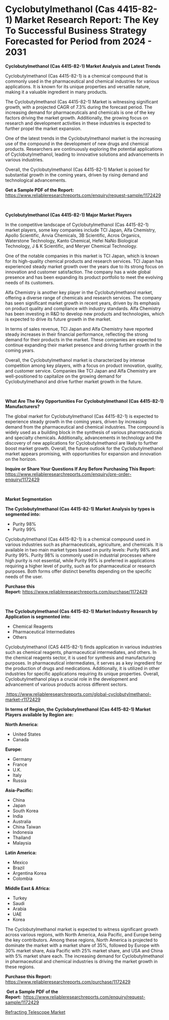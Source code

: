 <p><h1>Cyclobutylmethanol (Cas 4415-82-1) Market Research Report: The Key To Successful Business Strategy Forecasted for Period from 2024 - 2031</h1></p><p><strong>Cyclobutylmethanol (Cas 4415-82-1) Market Analysis and Latest Trends</strong></p>
<p><p>Cyclobutylmethanol (Cas 4415-82-1) is a chemical compound that is commonly used in the pharmaceutical and chemical industries for various applications. It is known for its unique properties and versatile nature, making it a valuable ingredient in many products.</p><p>The Cyclobutylmethanol (Cas 4415-82-1) Market is witnessing significant growth, with a projected CAGR of 7.3% during the forecast period. The increasing demand for pharmaceuticals and chemicals is one of the key factors driving the market growth. Additionally, the growing focus on research and development activities in these industries is expected to further propel the market expansion.</p><p>One of the latest trends in the Cyclobutylmethanol market is the increasing use of the compound in the development of new drugs and chemical products. Researchers are continuously exploring the potential applications of Cyclobutylmethanol, leading to innovative solutions and advancements in various industries.</p><p>Overall, the Cyclobutylmethanol (Cas 4415-82-1) Market is poised for substantial growth in the coming years, driven by rising demand and technological advancements.</p></p>
<p><strong>Get a Sample PDF of the Report:&nbsp;</strong> <a href="https://www.reliableresearchreports.com/enquiry/request-sample/1172429">https://www.reliableresearchreports.com/enquiry/request-sample/1172429</a></p>
<p>&nbsp;</p>
<p><strong>Cyclobutylmethanol (Cas 4415-82-1) Major Market Players</strong></p>
<p><p>In the competitive landscape of Cyclobutylmethanol (Cas 4415-82-1) market players, some key companies include TCI Japan, Alfa Chemistry, Apollo Scientific, Anvia Chemicals, 3B Scientific, Acros Organics, Waterstone Technology, Kanto Chemical, Hefei NaNo Biological Technology, J & K Scientific, and Meryer Chemical Technology.</p><p>One of the notable companies in this market is TCI Japan, which is known for its high-quality chemical products and research services. TCI Japan has experienced steady market growth over the years due to its strong focus on innovation and customer satisfaction. The company has a wide global presence and has been expanding its product portfolio to meet the evolving needs of its customers.</p><p>Alfa Chemistry is another key player in the Cyclobutylmethanol market, offering a diverse range of chemicals and research services. The company has seen significant market growth in recent years, driven by its emphasis on product quality and compliance with industry standards. Alfa Chemistry has been investing in R&D to develop new products and technologies, which is expected to drive its future growth in the market.</p><p>In terms of sales revenue, TCI Japan and Alfa Chemistry have reported steady increases in their financial performance, reflecting the strong demand for their products in the market. These companies are expected to continue expanding their market presence and driving further growth in the coming years.</p><p>Overall, the Cyclobutylmethanol market is characterized by intense competition among key players, with a focus on product innovation, quality, and customer service. Companies like TCI Japan and Alfa Chemistry are well-positioned to capitalize on the growing demand for Cyclobutylmethanol and drive further market growth in the future.</p></p>
<p>&nbsp;</p>
<p><strong>What Are The Key Opportunities For Cyclobutylmethanol (Cas 4415-82-1) Manufacturers?</strong></p>
<p><p>The global market for Cyclobutylmethanol (Cas 4415-82-1) is expected to experience steady growth in the coming years, driven by increasing demand from the pharmaceutical and chemical industries. The compound is widely used as a building block in the synthesis of various pharmaceuticals and specialty chemicals. Additionally, advancements in technology and the discovery of new applications for Cyclobutylmethanol are likely to further boost market growth. Overall, the future outlook for the Cyclobutylmethanol market appears promising, with opportunities for expansion and innovation on the horizon.</p></p>
<p><strong>Inquire or Share Your Questions If Any Before Purchasing This Report:</strong> <a href="https://www.reliableresearchreports.com/enquiry/pre-order-enquiry/1172429">https://www.reliableresearchreports.com/enquiry/pre-order-enquiry/1172429</a></p>
<p>&nbsp;</p>
<p><strong>Market Segmentation</strong></p>
<p><strong>The Cyclobutylmethanol (Cas 4415-82-1) Market Analysis by types is segmented into:</strong></p>
<p><ul><li>Purity 98%</li><li>Purity 99%</li></ul></p>
<p><p>Cyclobutylmethanol (Cas 4415-82-1) is a chemical compound used in various industries such as pharmaceuticals, agriculture, and chemicals. It is available in two main market types based on purity levels: Purity 98% and Purity 99%. Purity 98% is commonly used in industrial processes where high purity is not essential, while Purity 99% is preferred in applications requiring a higher level of purity, such as for pharmaceutical or research purposes. Both forms offer distinct benefits depending on the specific needs of the user.</p></p>
<p><strong>Purchase this Report:&nbsp;</strong><a href="https://www.reliableresearchreports.com/purchase/1172429">https://www.reliableresearchreports.com/purchase/1172429</a></p>
<p>&nbsp;</p>
<p><strong>The Cyclobutylmethanol (Cas 4415-82-1) Market Industry Research by Application is segmented into:</strong></p>
<p><ul><li>Chemical Reagents</li><li>Pharmaceutical Intermediates</li><li>Others</li></ul></p>
<p><p>Cyclobutylmethanol (CAS 4415-82-1) finds application in various industries such as chemical reagents, pharmaceutical intermediates, and others. In the chemical reagents sector, it is used for synthesis and manufacturing purposes. In pharmaceutical intermediates, it serves as a key ingredient for the production of drugs and medications. Additionally, it is utilized in other industries for specific applications requiring its unique properties. Overall, Cyclobutylmethanol plays a crucial role in the development and advancement of various products across different sectors.</p></p>
<p><a href="https://www.reliableresearchreports.com/global-cyclobutylmethanol-market-r1172429">&nbsp;https://www.reliableresearchreports.com/global-cyclobutylmethanol-market-r1172429</a></p>
<p><strong>In terms of Region, the Cyclobutylmethanol (Cas 4415-82-1) Market Players available by Region are:</strong></p>
<p>
    <p> <strong> North America: </strong>
        <ul>
            <li>United States</li>
            <li>Canada</li>
        </ul>
        </p> 
    <p> <strong> Europe: </strong>
        <ul>
            <li>Germany</li>
            <li>France</li>
            <li>U.K.</li>
            <li>Italy</li>
            <li>Russia</li>
        </ul>
        </p> 
    <p> <strong> Asia-Pacific: </strong>
        <ul>
            <li>China</li>
            <li>Japan</li>
            <li>South Korea</li>
            <li>India</li>
            <li>Australia</li>
            <li>China Taiwan</li>
            <li>Indonesia</li>
            <li>Thailand</li>
            <li>Malaysia</li>
        </ul>
        </p> 
    <p> <strong> Latin America: </strong>
        <ul>
            <li>Mexico</li>
            <li>Brazil</li>
            <li>Argentina Korea</li>
            <li>Colombia</li>
        </ul>
        </p> 
    <p> <strong> Middle East & Africa: </strong>
        <ul>
            <li>Turkey</li>
            <li>Saudi</li>
            <li>Arabia</li>
            <li>UAE</li>
            <li>Korea</li>
        </ul>
    </p>
    </p>
<p><p>The Cyclobutylmethanol market is expected to witness significant growth across various regions, with North America, Asia Pacific, and Europe being the key contributors. Among these regions, North America is projected to dominate the market with a market share of 35%, followed by Europe with 30% market share, Asia Pacific with 25% market share, and USA and China with 5% market share each. The increasing demand for Cyclobutylmethanol in pharmaceutical and chemical industries is driving the market growth in these regions.</p></p>
<p><strong>Purchase this Report: </strong><a href="https://www.reliableresearchreports.com/purchase/1172429">https://www.reliableresearchreports.com/purchase/1172429</a></p>
<p>&nbsp;<strong>Get a Sample PDF of the Report:&nbsp;&nbsp;</strong><a href="https://www.reliableresearchreports.com/enquiry/request-sample/1172429">https://www.reliableresearchreports.com/enquiry/request-sample/1172429</a></p>
<p><strong></strong></p>
<p><p><a href="https://github.com/dlwlxxqs71/Market-Research-Report-List-1/blob/main/refracting-telescope-market.md">Refracting Telescope Market</a></p></p>